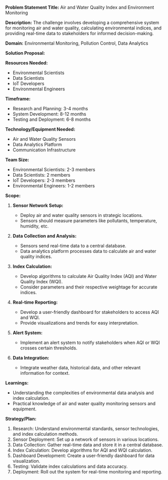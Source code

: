 **Problem Statement Title:** Air and Water Quality Index and Environment Monitoring

**Description:** The challenge involves developing a comprehensive system for monitoring air and water quality, calculating environmental indices, and providing real-time data to stakeholders for informed decision-making.

**Domain:** Environmental Monitoring, Pollution Control, Data Analytics

**Solution Proposal:**

**Resources Needed:**
- Environmental Scientists
- Data Scientists
- IoT Developers
- Environmental Engineers

**Timeframe:**
- Research and Planning: 3-4 months
- System Development: 8-12 months
- Testing and Deployment: 6-8 months

**Technology/Equipment Needed:**
- Air and Water Quality Sensors
- Data Analytics Platform
- Communication Infrastructure

**Team Size:**
- Environmental Scientists: 2-3 members
- Data Scientists: 2 members
- IoT Developers: 2-3 members
- Environmental Engineers: 1-2 members

**Scope:**
1. **Sensor Network Setup:**
   - Deploy air and water quality sensors in strategic locations.
   - Sensors should measure parameters like pollutants, temperature, humidity, etc.

2. **Data Collection and Analysis:**
   - Sensors send real-time data to a central database.
   - Data analytics platform processes data to calculate air and water quality indices.

3. **Index Calculation:**
   - Develop algorithms to calculate Air Quality Index (AQI) and Water Quality Index (WQI).
   - Consider parameters and their respective weightage for accurate indices.

4. **Real-time Reporting:**
   - Develop a user-friendly dashboard for stakeholders to access AQI and WQI.
   - Provide visualizations and trends for easy interpretation.

5. **Alert System:**
   - Implement an alert system to notify stakeholders when AQI or WQI crosses certain thresholds.

6. **Data Integration:**
   - Integrate weather data, historical data, and other relevant information for context.

**Learnings:**
- Understanding the complexities of environmental data analysis and index calculation.
- Practical knowledge of air and water quality monitoring sensors and equipment.

**Strategy/Plan:**
1. Research: Understand environmental standards, sensor technologies, and index calculation methods.
2. Sensor Deployment: Set up a network of sensors in various locations.
3. Data Collection: Gather real-time data and store it in a central database.
4. Index Calculation: Develop algorithms for AQI and WQI calculation.
5. Dashboard Development: Create a user-friendly dashboard for data visualization.
6. Testing: Validate index calculations and data accuracy.
7. Deployment: Roll out the system for real-time monitoring and reporting.